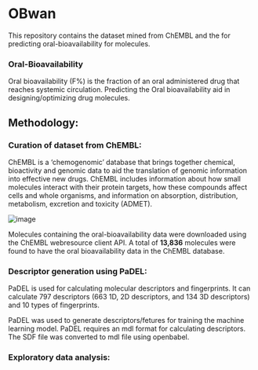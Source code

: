 # OBwan
This repository contains the dataset mined from ChEMBL and the for predicting oral-bioavailability for molecules.

### **Oral-Bioavailability**
Oral bioavailability (F%) is the fraction of an oral administered drug that reaches systemic circulation. Predicting the Oral bioavailability aid in designing/optimizing drug molecules.

## Methodology:
### **Curation of dataset from ChEMBL:**
ChEMBL is a ‘chemogenomic’ database that brings together chemical, bioactivity and genomic data to aid the translation of genomic information into effective new drugs. ChEMBL includes information about how small molecules interact with their protein targets, how these compounds affect cells and whole organisms, and information on absorption, distribution, metabolism, excretion and toxicity (ADMET).

![image](https://user-images.githubusercontent.com/51278890/173230008-b7974b5a-b425-4561-86be-2a433244bcd7.png)

Molecules containing the oral-bioavailability data were downloaded using the ChEMBL webresource client API. A total of **13,836** molecules were found to have the oral bioavailability data in the ChEMBL database.

### **Descriptor generation using PaDEL:**
PaDEL is used for calculating molecular descriptors and fingerprints. It can calculate 797 descriptors (663 1D, 2D descriptors, and 134 3D descriptors) and 10 types of fingerprints.

PaDEL was used to generate descriptors/fetures for training the machine learning model. PaDEL requires an mdl format for calculating descriptors. The SDF file was converted to mdl file using openbabel.

### **Exploratory data analysis:**
